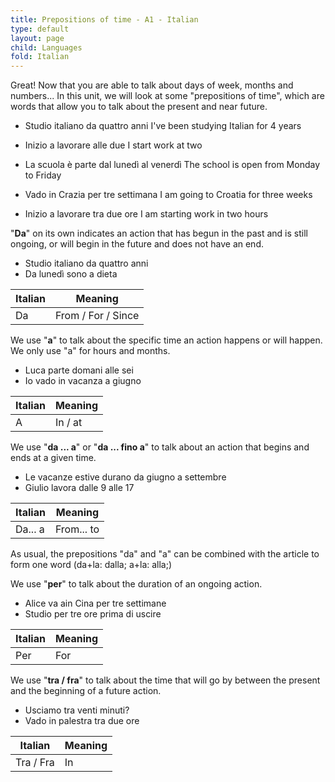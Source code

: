 ```yaml
---
title: Prepositions of time - A1 - Italian
type: default
layout: page
child: Languages
fold: Italian
---
```


Great! Now that you are able to talk about days of week, months and numbers...
In this unit, we will look at some "prepositions of time", which are words that
allow you to talk about the present and near future.

- Studio italiano da quattro anni
  I've been studying Italian for 4 years

- Inizio a lavorare alle due
  I start work at two

- La scuola è parte dal lunedì al venerdì
  The school is open from Monday to Friday

- Vado in Crazia per tre settimana
  I am going to Croatia for three weeks

- Inizio a lavorare tra due ore
  I am starting work in two hours

"**Da**" on its own indicates an action that has begun in the past and is still
ongoing, or will begin in the future and does not have an end.

- Studio italiano da quattro anni
- Da lunedì sono a dieta

| Italian | Meaning |
| ------- | ------- |
| Da | From / For / Since |

We use "**a**" to talk about the specific time an action happens or will happen.
We only use "a" for hours and months.

- Luca parte domani alle sei
- Io vado in vacanza a giugno

| Italian | Meaning |
| ------- | ------- |
| A       | In / at |

We use "**da ... a**" or "**da ... fino a**" to talk about an action that begins
and ends at a given time.

- Le vacanze estive durano da giugno a settembre
- Giulio lavora dalle 9 alle 17

| Italian | Meaning |
| ------- | ------- |
| Da... a | From... to |

As usual, the prepositions "da" and "a" can be combined with the article to form
one word (da+la: dalla; a+la: alla;)

We use "**per**" to talk about the duration of an ongoing action.

- Alice va ain Cina per tre settimane
- Studio per tre ore prima di uscire

| Italian | Meaning |
| ------- | ------- |
| Per     | For |

We use "**tra / fra**" to talk about the time that will go by between the
present and the beginning of a future action.

- Usciamo tra venti minuti?
- Vado in palestra tra due ore

| Italian | Meaning |
| ------- | ------- |
| Tra / Fra | In |
